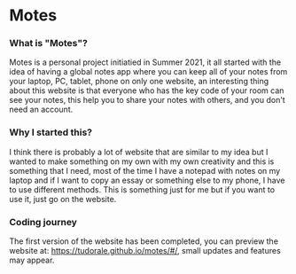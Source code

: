 # Motes
### What is "Motes"?
Motes is a personal project initiatied in Summer 2021, it all started with the idea of having a global notes app where you can keep all of your notes from your laptop, PC, tablet, phone on only one website, an interesting thing about this website is that everyone who has the key code of your room can see your notes, this help you to share your notes with others, and you don't need an account.

### Why I started this?
I think there is probably a lot of website that are similar to my idea but I wanted to make something on my own with my own creativity and this is something that I need, most of the time I have a notepad with notes on my laptop and if I want to copy an essay or something else to my phone, I have to use different methods. This is something just for me but if you want to use it, just go on the website.

### Coding journey
The first version of the website has been completed, you can preview the website at: https://tudorale.github.io/motes/#/, small updates and features may appear.
